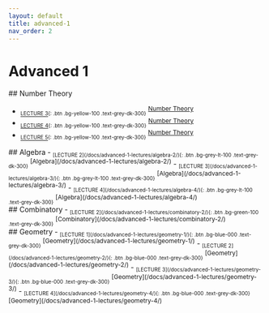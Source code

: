 ```yaml
---
layout: default
title: advanced-1
nav_order: 2
---
```

# Advanced 1
<style>
.textt {
  vertical-align: super;
  font-size: 12px;
}
.btnn {
  vertical-align: sub;
  font-size: 10px;
}
</style>
<div class="code-example" markdown="1">
## Number Theory

- <span class="btnn">[LECTURE 3](/docs/advanced-1-lectures/number-theory-3/){: .btn .bg-yellow-100 .text-grey-dk-300}</span> <span class="textt">[Number Theory](/docs/advanced-1-lectures/number-theory-3/)</span>
- <span class="btnn">[LECTURE 4](/docs/advanced-1-lectures/number-theory-4/){: .btn .bg-yellow-100 .text-grey-dk-300}</span> <span class="textt">[Number Theory](/docs/advanced-1-lectures/number-theory-4/)</span>
- <span class="btnn">[LECTURE 5](/docs/advanced-1-lectures/number-theory-5/){: .btn .bg-yellow-100 .text-grey-dk-300}</span> <span class="textt">[Number Theory](/docs/advanced-1-lectures/number-theory-5/)</span>

<div class="code-example" markdown="1">
## Algebra
- <span class="btnn">[LECTURE 2](/docs/advanced-1-lectures/algebra-2/){: .btn .bg-grey-lt-100 .text-grey-dk-300}</span> <span class="textt">[Algebra](/docs/advanced-1-lectures/algebra-2/)</span>
- <span class="btnn">[LECTURE 3](/docs/advanced-1-lectures/algebra-3/){: .btn .bg-grey-lt-100 .text-grey-dk-300}</span> <span class="textt">[Algebra](/docs/advanced-1-lectures/algebra-3/)</span>
- <span class="btnn">[LECTURE 4](/docs/advanced-1-lectures/algebra-4/){: .btn .bg-grey-lt-100 .text-grey-dk-300}</span> <span class="textt">[Algebra](/docs/advanced-1-lectures/algebra-4/)</span>
</div>

<div class="code-example" markdown="1">
## Combinatory
- <span class="btnn">[LECTURE 2](/docs/advanced-1-lectures/combinatory-2/){: .btn .bg-green-100  .text-grey-dk-300}</span> <span class="textt">[Combinatory](/docs/advanced-1-lectures/combinatory-2/)</span>
</div>

<div class="code-example" markdown="1">
## Geometry
- <span class="btnn">[LECTURE 1](/docs/advanced-1-lectures/geometry-1/){: .btn .bg-blue-000 .text-grey-dk-300}</span> <span class="textt">[Geometry](/docs/advanced-1-lectures/geometry-1/)</span>
- <span class="btnn">[LECTURE 2](/docs/advanced-1-lectures/geometry-2/){: .btn .bg-blue-000 .text-grey-dk-300}</span> <span class="textt">[Geometry](/docs/advanced-1-lectures/geometry-2/)</span>
- <span class="btnn">[LECTURE 3](/docs/advanced-1-lectures/geometry-3/){: .btn .bg-blue-000 .text-grey-dk-300}</span> <span class="textt">[Geometry](/docs/advanced-1-lectures/geometry-3/)</span>
- <span class="btnn">[LECTURE 4](/docs/advanced-1-lectures/geometry-4/){: .btn .bg-blue-000 .text-grey-dk-300}</span> <span class="textt">[Geometry](/docs/advanced-1-lectures/geometry-4/)</span>
</div>

